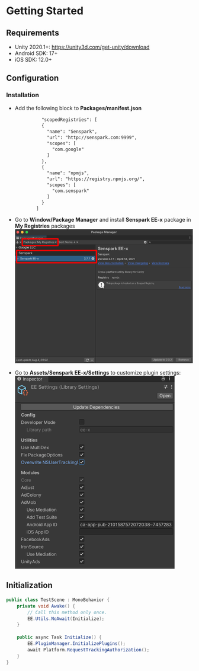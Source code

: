 # Getting Started
## Requirements
- Unity 2020.1+: <https://unity3d.com/get-unity/download>
- Android SDK: 17+
- iOS SDK: 12.0+

## Configuration

### Installation
- Add the following block to **Packages/manifest.json**

    			"scopedRegistries": [
			    {
			      "name": "Senspark",
			      "url": "http://senspark.com:9999",
			      "scopes": [
			        "com.google"
			      ]
			    },
			    {
			      "name": "npmjs",
			      "url": "https://registry.npmjs.org/",
			      "scopes": [
			        "com.senspark"
			      ]
			    }
			  ]

            

- Go to **Window/Package Manager** and install **Senspark EE-x** package in **My Registries** packages
![](getting-started-1.png)

- Go to **Assets/Senspark EE-x/Settings** to customize plugin settings:
![](getting-started-2.png)

## Initialization
```csharp
public class TestScene : MonoBehavior {
    private void Awake() {
        // Call this method only once.
        EE.Utils.NoAwait(Initialize);
    }
    
    public async Task Initialize() {
        EE.PluginManager.InitializePlugins();
        await Platform.RequestTrackingAuthorization();
    }
}
```
